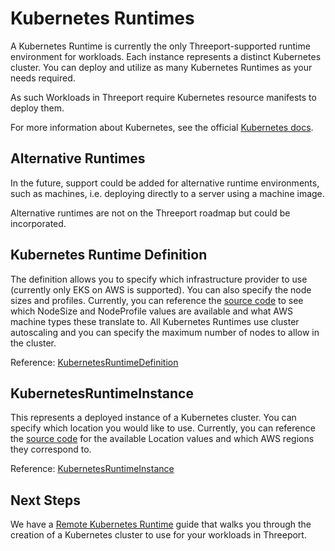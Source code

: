 # Kubernetes Runtimes

A Kubernetes Runtime is currently the only Threeport-supported runtime environment
for workloads.  Each instance represents a distinct Kubernetes cluster.  You can
deploy and utilize as many Kubernetes Runtimes as your needs required.

As such Workloads in Threeport require Kubernetes resource manifests to deploy
them.

For more information about Kubernetes, see the official [Kubernetes
docs](https://kubernetes.io/docs/home/).

## Alternative Runtimes

In the future, support could be added for alternative runtime environments, such
as machines, i.e. deploying directly to a server using a machine image.

Alternative runtimes are not on the Threeport roadmap but could be incorporated.

## Kubernetes Runtime Definition

The definition allows you to specify which infrastructure provider to use
(currently only EKS on AWS is supported).  You can also specify the node sizes
and profiles.  Currently, you can reference the [source
code](https://github.com/threeport/threeport/blob/main/internal/kubernetes-runtime/mapping/node.go)
to see which NodeSize and NodeProfile values are available and what AWS machine
types these translate to.  All Kubernetes Runtimes use cluster autoscaling and
you can specify the maximum number of nodes to allow in the cluster.

Reference:
[KubernetesRuntimeDefinition](https://pkg.go.dev/github.com/threeport/threeport/pkg/api/v0#KubernetesRuntimeDefinition)

## KubernetesRuntimeInstance

This represents a deployed instance of a Kubernetes cluster.  You can specify
which location you would like to use.  Currently, you can reference the [source
code](https://github.com/threeport/threeport/blob/main/internal/kubernetes-runtime/mapping/location.go)
for the available Location values and which AWS regions they correspond
to.

Reference:
[KubernetesRuntimeInstance](https://pkg.go.dev/github.com/threeport/threeport/pkg/api/v0#KubernetesRuntimeInstance)

## Next Steps

We have a [Remote Kubernetes Runtime](remote-kubernetes-runtime.md) guide that
walks you through the creation of a Kubernetes cluster to use for your workloads
in Threeport.

